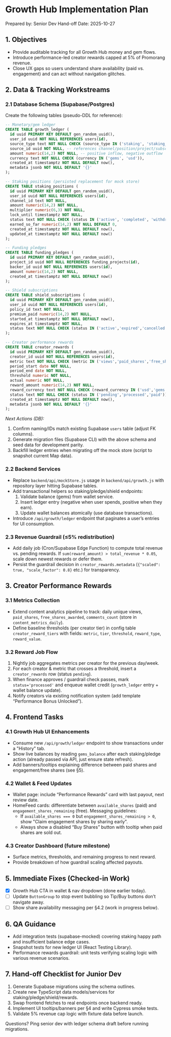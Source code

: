 # Growth Hub Implementation Plan

Prepared by: Senior Dev Hand-off
Date: 2025-10-27

## 1. Objectives
- Provide auditable tracking for all Growth Hub money and gem flows.
- Introduce performance-led creator rewards capped at 5% of Promorang revenue.
- Close UX gaps so users understand share availability (paid vs. engagement) and can act without navigation glitches.

## 2. Data & Tracking Workstreams

### 2.1 Database Schema (Supabase/Postgres)
Create the following tables (pseudo-DDL for reference):

```sql
-- Monetary/gem ledger
CREATE TABLE growth_ledger (
  id uuid PRIMARY KEY DEFAULT gen_random_uuid(),
  user_id uuid NOT NULL REFERENCES users(id),
  source_type text NOT NULL CHECK (source_type IN ('staking', 'staking_claim', 'funding_pledge', 'shield_premium', 'creator_reward')), 
  source_id uuid NOT NULL, -- references channel/position/project/subscription
  amount numeric(14,2) NOT NULL, -- positive inflow, negative outflow
  currency text NOT NULL CHECK (currency IN ('gems', 'usd')),
  created_at timestamptz NOT NULL DEFAULT now(),
  metadata jsonb NOT NULL DEFAULT '{}'
);

-- Staking positions (persisted replacement for mock store)
CREATE TABLE staking_positions (
  id uuid PRIMARY KEY DEFAULT gen_random_uuid(),
  user_id uuid NOT NULL REFERENCES users(id),
  channel_id text NOT NULL,
  amount numeric(14,2) NOT NULL,
  multiplier numeric(6,3) NOT NULL,
  lock_until timestamptz NOT NULL,
  status text NOT NULL CHECK (status IN ('active', 'completed', 'withdrawable')),
  earned_so_far numeric(14,2) NOT NULL DEFAULT 0,
  created_at timestamptz NOT NULL DEFAULT now(),
  updated_at timestamptz NOT NULL DEFAULT now()
);

-- Funding pledges
CREATE TABLE funding_pledges (
  id uuid PRIMARY KEY DEFAULT gen_random_uuid(),
  project_id uuid NOT NULL REFERENCES funding_projects(id),
  backer_id uuid NOT NULL REFERENCES users(id),
  amount numeric(14,2) NOT NULL,
  created_at timestamptz NOT NULL DEFAULT now()
);

-- Shield subscriptions
CREATE TABLE shield_subscriptions (
  id uuid PRIMARY KEY DEFAULT gen_random_uuid(),
  user_id uuid NOT NULL REFERENCES users(id),
  policy_id text NOT NULL,
  premium_paid numeric(14,2) NOT NULL,
  started_at timestamptz NOT NULL DEFAULT now(),
  expires_at timestamptz NOT NULL,
  status text NOT NULL CHECK (status IN ('active','expired','cancelled'))
);

-- Creator performance rewards
CREATE TABLE creator_rewards (
  id uuid PRIMARY KEY DEFAULT gen_random_uuid(),
  creator_id uuid NOT NULL REFERENCES users(id),
  metric text NOT NULL CHECK (metric IN ('views','paid_shares','free_shares','comments')),
  period_start date NOT NULL,
  period_end date NOT NULL,
  threshold numeric NOT NULL,
  actual numeric NOT NULL,
  reward_amount numeric(14,2) NOT NULL,
  reward_currency text NOT NULL CHECK (reward_currency IN ('usd','gems','shares')),
  status text NOT NULL CHECK (status IN ('pending','processed','paid')),
  created_at timestamptz NOT NULL DEFAULT now(),
  metadata jsonb NOT NULL DEFAULT '{}'
);
```

_Next Actions (DB):_
1. Confirm naming/IDs match existing Supabase `users` table (adjust FK columns).
2. Generate migration files (Supabase CLI) with the above schema and seed data for development parity.
3. Backfill ledger entries when migrating off the mock store (script to snapshot current Map data).

### 2.2 Backend Services
- Replace `backend/api/mockStore.js` usage in `backend/api/growth.js` with repository layer hitting Supabase tables.
- Add transactional helpers so staking/pledge/shield endpoints:
  1. Validate balance (gems) from wallet service.
  2. Insert ledger entry (negative when user spends, positive when they earn).
  3. Update wallet balances atomically (use database transactions).
- Introduce `/api/growth/ledger` endpoint that paginates a user’s entries for UI consumption.

### 2.3 Revenue Guardrail (≤5% redistribution)
- Add daily job (Cron/Supabase Edge Function) to compute total revenue vs. pending rewards. If `sum(reward_amount) > total_revenue * 0.05`, scale down newest rewards or defer them.
- Persist the guardrail decision in `creator_rewards.metadata` (`{"scaled": true, "scale_factor": 0.8}` etc.) for transparency.

## 3. Creator Performance Rewards

### 3.1 Metrics Collection
- Extend content analytics pipeline to track: daily unique views, `paid_shares`, `free_shares_awarded`, `comments_count` (store in `content_metrics_daily`).
- Define baseline thresholds (per creator tier) in config table `creator_reward_tiers` with fields: `metric`, `tier`, `threshold`, `reward_type`, `reward_value`.

### 3.2 Reward Job Flow
1. Nightly job aggregates metrics per creator for the previous day/week.
2. For each creator & metric that crosses a threshold, insert a `creator_rewards` row (status `pending`).
3. When finance approves / guardrail check passes, mark `status='processed'` and enqueue wallet credit (`growth_ledger` entry + wallet balance update).
4. Notify creators via existing notification system (add template “Performance Bonus Unlocked”).

## 4. Frontend Tasks

### 4.1 Growth Hub UI Enhancements
- Consume new `/api/growth/ledger` endpoint to show transactions under a "History" tab.
- Show live balances by reading `gems_balance` after each staking/pledge action (already passed via API, just ensure state refresh).
- Add banners/tooltips explaining difference between paid shares and engagement/free shares (see §5).

### 4.2 Wallet & Feed Updates
- Wallet page: include “Performance Rewards” card with last payout, next review date.
- HomeFeed cards: differentiate between `available_shares` (paid) and `engagement_shares_remaining` (free). Messaging guidelines:
  - If `available_shares === 0` but `engagement_shares_remaining > 0`, show "Claim engagement shares by sharing early".
  - Always show a disabled “Buy Shares” button with tooltip when paid shares are sold out.

### 4.3 Creator Dashboard (future milestone)
- Surface metrics, thresholds, and remaining progress to next reward.
- Provide breakdown of how guardrail scaling affected payouts.

## 5. Immediate Fixes (Checked-in Work)
- [x] Growth Hub CTA in wallet & nav dropdown (done earlier today).
- [ ] Update `ButtonGroup` to stop event bubbling so Tip/Buy buttons don’t navigate away.
- [ ] Show share availability messaging per §4.2 (work in progress below).

## 6. QA Guidance
- Add integration tests (supabase-mocked) covering staking happy path and insufficient balance edge cases.
- Snapshot tests for new ledger UI (React Testing Library).
- Performance rewards guardrail: unit tests verifying scaling logic with various revenue scenarios.

## 7. Hand-off Checklist for Junior Dev
1. Generate Supabase migrations using the schema outlines.
2. Create new TypeScript data models/services for staking/pledge/shield/rewards.
3. Swap frontend fetches to real endpoints once backend ready.
4. Implement UI tooltips/banners per §4 and write Cypress smoke tests.
5. Validate 5% revenue cap logic with fixture data before launch.

Questions? Ping senior dev with ledger schema draft before running migrations.
